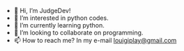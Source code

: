 - 👋 Hi, I’m JudgeDev!
- 👀 I’m interested in python codes.
- 🌱 I’m currently learning python.
- 💞️ I’m looking to collaborate on programming.
- 📫 How to reach me? In my e-mail louigiplay@gmail.com
